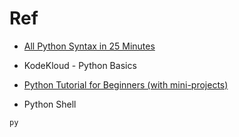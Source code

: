 # Ref
- [All Python Syntax in 25 Minutes](https://youtu.be/PNSIWjWAA7o?si=GZTLPrma28f-G-36)
- KodeKloud - Python Basics
- [Python Tutorial for Beginners (with mini-projects)](https://youtu.be/qwAFL1597eM?si=nI0vzaUDi9Q0WvlK)

- Python Shell
```bash
py
```